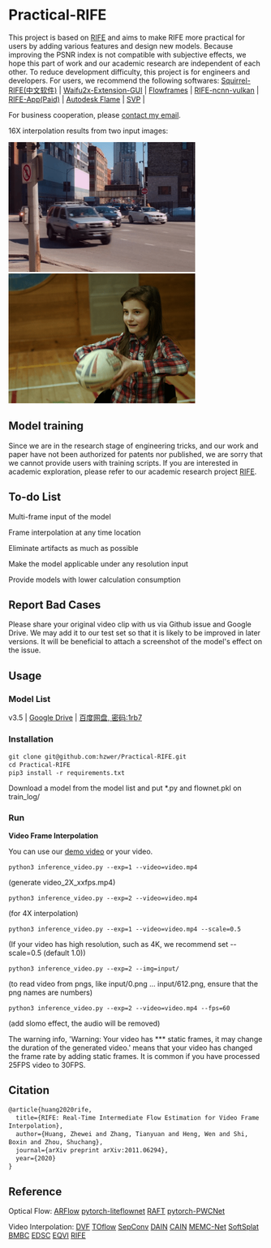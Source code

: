 # Practical-RIFE
This project is based on [RIFE](https://github.com/hzwer/arXiv2020-RIFE) and aims to make RIFE more practical for users by adding various features and design new models. Because improving the PSNR index is not compatible with subjective effects, we hope this part of work and our academic research are independent of each other. To reduce development difficulty, this project is for engineers and developers. For users, we recommend the following softwares:
[Squirrel-RIFE(中文软件)](https://github.com/YiWeiHuang-stack/Squirrel-Video-Frame-Interpolation) | [Waifu2x-Extension-GUI](https://github.com/AaronFeng753/Waifu2x-Extension-GUI) | [Flowframes](https://nmkd.itch.io/flowframes) | [RIFE-ncnn-vulkan](https://github.com/nihui/rife-ncnn-vulkan) | [RIFE-App(Paid)](https://grisk.itch.io/rife-app) | [Autodesk Flame](https://vimeo.com/505942142) | [SVP](https://www.svp-team.com/wiki/RIFE_AI_interpolation) |

For business cooperation, please [contact my email](mailto:huangzhewei@megvii.com).

16X interpolation results from two input images: 

![Demo](./demo/I0_slomo_clipped.gif)
![Demo](./demo/I2_slomo_clipped.gif)

## Model training
Since we are in the research stage of engineering tricks, and our work and paper have not been authorized for patents nor published, we are sorry that we cannot provide users with training scripts. If you are interested in academic exploration, please refer to our academic research project [RIFE](https://github.com/hzwer/arXiv2020-RIFE). 

## To-do List
Multi-frame input of the model

Frame interpolation at any time location

Eliminate artifacts as much as possible

Make the model applicable under any resolution input

Provide models with lower calculation consumption

## Report Bad Cases
Please share your original video clip with us via Github issue and Google Drive. We may add it to our test set so that it is likely to be improved in later versions. It will be beneficial to attach a screenshot of the model's effect on the issue.

## Usage

### Model List
v3.5 | [Google Drive](https://drive.google.com/file/d/1YEi5KAdo0e6XnCTcbzOGCNtU33Lc2yO2/view?usp=sharing) | [百度网盘, 密码:1rb7](https://pan.baidu.com/s/1FqMcoIbYDV-Oq_ogcuuHjQ)

### Installation

```
git clone git@github.com:hzwer/Practical-RIFE.git
cd Practical-RIFE
pip3 install -r requirements.txt
```
Download a model from the model list and put *.py and flownet.pkl on train_log/
### Run

**Video Frame Interpolation**

You can use our [demo video](https://drive.google.com/file/d/1i3xlKb7ax7Y70khcTcuePi6E7crO_dFc/view?usp=sharing) or your video. 
```
python3 inference_video.py --exp=1 --video=video.mp4 
```
(generate video_2X_xxfps.mp4)
```
python3 inference_video.py --exp=2 --video=video.mp4
```
(for 4X interpolation)
```
python3 inference_video.py --exp=1 --video=video.mp4 --scale=0.5
```
(If your video has high resolution, such as 4K, we recommend set --scale=0.5 (default 1.0))
```
python3 inference_video.py --exp=2 --img=input/
```
(to read video from pngs, like input/0.png ... input/612.png, ensure that the png names are numbers)
```
python3 inference_video.py --exp=2 --video=video.mp4 --fps=60
```
(add slomo effect, the audio will be removed)

The warning info, 'Warning: Your video has *** static frames, it may change the duration of the generated video.' means that your video has changed the frame rate by adding static frames. It is common if you have processed 25FPS video to 30FPS.


## Citation

```
@article{huang2020rife,
  title={RIFE: Real-Time Intermediate Flow Estimation for Video Frame Interpolation},
  author={Huang, Zhewei and Zhang, Tianyuan and Heng, Wen and Shi, Boxin and Zhou, Shuchang},
  journal={arXiv preprint arXiv:2011.06294},
  year={2020}
}
```

## Reference

Optical Flow:
[ARFlow](https://github.com/lliuz/ARFlow)  [pytorch-liteflownet](https://github.com/sniklaus/pytorch-liteflownet)  [RAFT](https://github.com/princeton-vl/RAFT)  [pytorch-PWCNet](https://github.com/sniklaus/pytorch-pwc)

Video Interpolation: 
[DVF](https://github.com/lxx1991/pytorch-voxel-flow)  [TOflow](https://github.com/Coldog2333/pytoflow)  [SepConv](https://github.com/sniklaus/sepconv-slomo)  [DAIN](https://github.com/baowenbo/DAIN)  [CAIN](https://github.com/myungsub/CAIN)  [MEMC-Net](https://github.com/baowenbo/MEMC-Net)   [SoftSplat](https://github.com/sniklaus/softmax-splatting)  [BMBC](https://github.com/JunHeum/BMBC)  [EDSC](https://github.com/Xianhang/EDSC-pytorch)  [EQVI](https://github.com/lyh-18/EQVI) [RIFE](https://github.com/hzwer/arXiv2020-RIFE)

